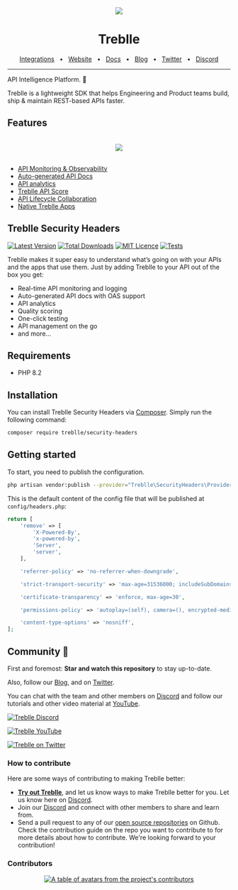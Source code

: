 <div align="center">
  <img src="https://github.com/user-attachments/assets/b268ae9e-7c8a-4ade-95da-b4ac6fce6eea"/>
</div>
<div align="center">

# Treblle

<a href="https://docs.treblle.com/en/integrations" target="_blank">Integrations</a>
<span>&nbsp;&nbsp;•&nbsp;&nbsp;</span>
<a href="http://treblle.com/" target="_blank">Website</a>
<span>&nbsp;&nbsp;•&nbsp;&nbsp;</span>
<a href="https://docs.treblle.com" target="_blank">Docs</a>
<span>&nbsp;&nbsp;•&nbsp;&nbsp;</span>
<a href="https://blog.treblle.com" target="_blank">Blog</a>
<span>&nbsp;&nbsp;•&nbsp;&nbsp;</span>
<a href="https://twitter.com/treblleapi" target="_blank">Twitter</a>
<span>&nbsp;&nbsp;•&nbsp;&nbsp;</span>
<a href="https://treblle.com/chat" target="_blank">Discord</a>
<br />

  <hr />
</div>

API Intelligence Platform. 🚀

Treblle is a lightweight SDK that helps Engineering and Product teams build, ship & maintain REST-based APIs faster.

## Features

<div align="center">
  <br />
  <img src="https://github.com/user-attachments/assets/02afd9f5-ab47-48ff-929a-0f3fcddcca34"/>
  <br />
  <br />
</div>

- [API Monitoring & Observability](https://www.treblle.com/features/api-monitoring-observability)
- [Auto-generated API Docs](https://www.treblle.com/features/auto-generated-api-docs)
- [API analytics](https://www.treblle.com/features/api-analytics)
- [Treblle API Score](https://www.treblle.com/features/api-quality-score)
- [API Lifecycle Collaboration](https://www.treblle.com/features/api-lifecycle)
- [Native Treblle Apps](https://www.treblle.com/features/native-apps)


## Treblle Security Headers

</div>

[![Latest Version](https://img.shields.io/packagist/v/treblle/security-headers)](https://packagist.org/packages/treblle/security-headers)
[![Total Downloads](https://img.shields.io/packagist/dt/treblle/security-headers)](https://packagist.org/packages/treblle/security-headers)
[![MIT Licence](https://img.shields.io/packagist/l/treblle/security-headers)](LICENSE)
[![Tests](https://github.com/treblle/security-headers/actions/workflows/tests.yml/badge.svg)](https://github.com/treblle/security-headers/actions/workflows/tests.yml)

Treblle makes it super easy to understand what’s going on with your APIs and the apps that use them. Just by adding
Treblle to your API out of the box you get:

* Real-time API monitoring and logging
* Auto-generated API docs with OAS support
* API analytics
* Quality scoring
* One-click testing
* API management on the go
* and more...

## Requirements

* PHP 8.2

## Installation

You can install Treblle Security Headers via [Composer](http://getcomposer.org/). Simply run the following command:

```bash
composer require treblle/security-headers
```

## Getting started

To start, you need to publish the configuration.

```bash
php artisan vendor:publish --provider="Treblle\SecurityHeaders\Providers\PackageServiceProvider" --tag="security-headers"
```

This is the default content of the config file that will be published at `config/headers.php`:

```php
return [
    'remove' => [
        'X-Powered-By',
        'x-powered-by',
        'Server',
        'server',
    ],

    'referrer-policy' => 'no-referrer-when-downgrade',

    'strict-transport-security' => 'max-age=31536000; includeSubDomains',

    'certificate-transparency' => 'enforce, max-age=30',

    'permissions-policy' => 'autoplay=(self), camera=(), encrypted-media=(self), fullscreen=(), geolocation=(self), gyroscope=(self), magnetometer=(), microphone=(), midi=(), payment=(), sync-xhr=(self), usb=()',

    'content-type-options' => 'nosniff',
];
```

## Community 💙

First and foremost: **Star and watch this repository** to stay up-to-date.

Also, follow our [Blog](https://blog.treblle.com), and on [Twitter](https://twitter.com/treblleapi).

You can chat with the team and other members on [Discord](https://treblle.com/chat) and follow our tutorials and other video material at [YouTube](https://youtube.com/@treblle).

[![Treblle Discord](https://img.shields.io/badge/Treblle%20Discord-Join%20our%20Discord-F3F5FC?labelColor=7289DA&style=for-the-badge&logo=discord&logoColor=F3F5FC&link=https://treblle.com/chat)](https://treblle.com/chat)

[![Treblle YouTube](https://img.shields.io/badge/Treblle%20YouTube-Subscribe%20on%20YouTube-F3F5FC?labelColor=c4302b&style=for-the-badge&logo=YouTube&logoColor=F3F5FC&link=https://youtube.com/@treblle)](https://youtube.com/@treblle)

[![Treblle on Twitter](https://img.shields.io/badge/Treblle%20on%20Twitter-Follow%20Us-F3F5FC?labelColor=1DA1F2&style=for-the-badge&logo=Twitter&logoColor=F3F5FC&link=https://twitter.com/treblleapi)](https://twitter.com/treblleapi)

### How to contribute

Here are some ways of contributing to making Treblle better:

- **[Try out Treblle](https://docs.treblle.com/en/introduction#getting-started)**, and let us know ways to make Treblle better for you. Let us know here on [Discord](https://treblle.com/chat).
- Join our [Discord](https://treblle.com/chat) and connect with other members to share and learn from.
- Send a pull request to any of our [open source repositories](https://github.com/treblle) on Github. Check the contribution guide on the repo you want to contribute to for more details about how to contribute. We're looking forward to your contribution!

### Contributors
<a href="https://github.com/treblle/security-headers/graphs/contributors">
  <p align="center">
    <img  src="https://contrib.rocks/image?repo=treblle/security-headers" alt="A table of avatars from the project's contributors" />
  </p>
</a>
